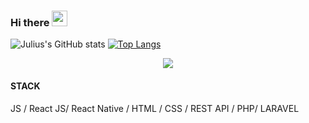 ### Hi there <img src="https://media.giphy.com/media/hvRJCLFzcasrR4ia7z/giphy.gif" width="25px"></h1>

![Julius's GitHub stats](https://github-readme-stats.vercel.app/api?username=microsoftjulius&show_icons=true&theme=radical)
[![Top Langs](https://github-readme-stats.vercel.app/api/top-langs/?username=microsoftjulius)](https://github.com/microsoftjulius/github-readme-stats)

<div align="center">
   <img src="https://github-profile-trophy.vercel.app/?username=microsoftjulius&theme=flat&no-frame=true&margin-w=30" />
</div>

####  STACK

 JS / React JS/ React Native / HTML / CSS / REST API / PHP/ LARAVEL

